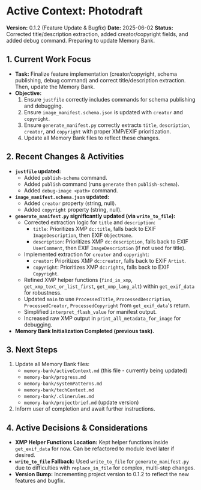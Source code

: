# Active Context: Photodraft

**Version:** 0.1.2 (Feature Update & Bugfix)
**Date:** 2025-06-02
**Status:** Corrected title/description extraction, added creator/copyright fields, and added debug command. Preparing to update Memory Bank.

## 1. Current Work Focus

*   **Task:** Finalize feature implementation (creator/copyright, schema publishing, debug command) and correct title/description extraction. Then, update the Memory Bank.
*   **Objective:**
    1.  Ensure `justfile` correctly includes commands for schema publishing and debugging.
    2.  Ensure `image_manifest.schema.json` is updated with `creator` and `copyright`.
    3.  Ensure `generate_manifest.py` correctly extracts `title`, `description`, `creator`, and `copyright` with proper XMP/EXIF prioritization.
    4.  Update all Memory Bank files to reflect these changes.

## 2. Recent Changes & Activities

*   **`justfile` updated:**
    *   Added `publish-schema` command.
    *   Added `publish` command (runs `generate` then `publish-schema`).
    *   Added `debug-image <path>` command.
*   **`image_manifest.schema.json` updated:**
    *   Added `creator` property (string, null).
    *   Added `copyright` property (string, null).
*   **`generate_manifest.py` significantly updated (via `write_to_file`):**
    *   Corrected extraction logic for `title` and `description`:
        *   `title`: Prioritizes XMP `dc:title`, falls back to EXIF `ImageDescription`, then EXIF `ObjectName`.
        *   `description`: Prioritizes XMP `dc:description`, falls back to EXIF `UserComment`, then EXIF `ImageDescription` (if not used for title).
    *   Implemented extraction for `creator` and `copyright`:
        *   `creator`: Prioritizes XMP `dc:creator`, falls back to EXIF `Artist`.
        *   `copyright`: Prioritizes XMP `dc:rights`, falls back to EXIF `Copyright`.
    *   Refined XMP helper functions (`find_in_xmp`, `get_xmp_text_or_list_first`, `get_xmp_lang_alt`) within `get_exif_data` for robustness.
    *   Updated `main` to use `ProcessedTitle`, `ProcessedDescription`, `ProcessedCreator`, `ProcessedCopyright` from `get_exif_data`'s return.
    *   Simplified `interpret_flash_value` for manifest output.
    *   Increased raw XMP output in `print_all_metadata_for_image` for debugging.
*   **Memory Bank Initialization Completed (previous task).**

## 3. Next Steps

1.  Update all Memory Bank files:
    *   `memory-bank/activeContext.md` (this file - currently being updated)
    *   `memory-bank/progress.md`
    *   `memory-bank/systemPatterns.md`
    *   `memory-bank/techContext.md`
    *   `memory-bank/.clinerules.md`
    *   `memory-bank/projectbrief.md` (update version)
2.  Inform user of completion and await further instructions.

## 4. Active Decisions & Considerations

*   **XMP Helper Functions Location:** Kept helper functions inside `get_exif_data` for now. Can be refactored to module level later if desired.
*   **`write_to_file` Fallback:** Used `write_to_file` for `generate_manifest.py` due to difficulties with `replace_in_file` for complex, multi-step changes.
*   **Version Bump:** Incrementing project version to 0.1.2 to reflect the new features and bugfix.
